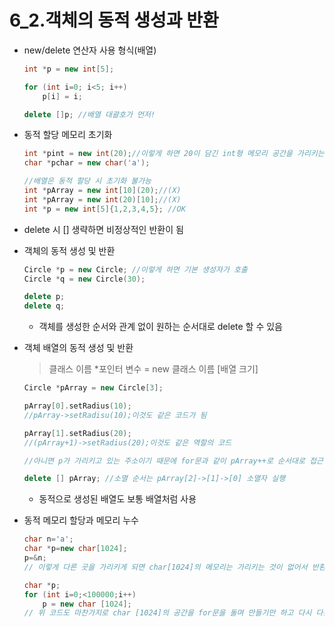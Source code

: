 6_2.객체의 동적 생성과 반환
==========================

+ new/delete 연산자 사용 형식(배열)

    ```cpp
    int *p = new int[5];

    for (int i=0; i<5; i++)
        p[i] = i;

    delete []p; //배열 대괄호가 먼저!
    ```
+ 동적 할당 메모리 초기화
    ```cpp
    int *pint = new int(20);//이렇게 하면 20이 담긴 int형 메모리 공간을 가리키는 포인터가 만들어지게 됨
    char *pchar = new char('a');

    //배열은 동적 할당 시 초기화 불가능
    int *pArray = new int[10](20);//(X)
    int *pArray = new int(20)[10];//(X)
    int *p = new int[5]{1,2,3,4,5}; //OK

    ```
+ delete 시 [] 생략하면 비정상적인 반환이 됨

+ 객체의 동적 생성 및 반환
    ```cpp
    Circle *p = new Circle; //이렇게 하면 기본 생성자가 호출
    Circle *q = new Circle(30);

    delete p;
    delete q;
    ```
    * 객체를 생성한 순서와 관계 없이 원하는 순서대로 delete 할 수 있음
+ 객체 배열의 동적 생성 및 반환
    > 클래스 이름 *포인터 변수 = new 클래스 이름 [배열 크기]

    ```cpp
    Circle *pArray = new Circle[3];

    pArray[0].setRadius(10);
    //pArray->setRadisu(10);이것도 같은 코드가 됨

    pArray[1].setRadius(20);
    //(pArray+1)->setRadius(20);이것도 같은 역할의 코드

    //아니면 p가 가리키고 있는 주소이기 때문에 for문과 같이 pArray++로 순서대로 접근 가능

    delete [] pArray; //소멸 순서는 pArray[2]->[1]->[0] 소멸자 실행
    ```
    * 동적으로 생성된 배열도 보통 배열처럼 사용
    
+ 동적 메모리 할당과 메모리 누수
    ```cpp
    char n='a';
    char *p=new char[1024];
    p=&n;
    // 이렇게 다른 곳을 가리키게 되면 char[1024]의 메모리는 가리키는 것이 없어서 반환할 수도 없고 사용하지도 않는 누수 메모리가 됨

    char *p;
    for (int i=0;<100000;i++)
        p = new char [1024];
    // 위 코드도 마찬가지로 char [1024]의 공간을 for문을 돌며 만들기만 하고 다시 다른 걸 만들어 가리키는 것을 반복하면 메모리 누수 발생
    ```
